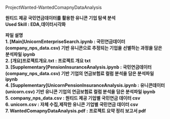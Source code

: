 ProjectWanted-WantedComapnyDataAnalysis

**원티드 제공 국민연금데이터를 활용한 유니콘 기업 탐색 분석**<br>
**Used Skill : EDA,데이터시각화**

**파일 설명**<br>
**1. [Main]UnicornEnterpriseSearch.ipynb : 국민연금데이터(company_nps_data.csv) 기반 유니콘으로 추정되는 기업을 선별하는 과정을 담은 분석파일 ipynb <br>**
**2. [개요]프로젝트개요.txt : 프로젝트 개요 txt <br>**
**3. [Supplementary]PensionInsuranceAnalysis.ipynb : 국민연금데이터(company_nps_data.csv) 기반 기업의 연금보험료 컬럼 분석을 담은 분석파일 ipynb <br>**
**4. [Supplementary]UnicornPensionInsuranceAnalysis.ipynb : 유니콘데이터(unicorn.csv) 기반 유니콘 기업의 연금보험료 컬럼 분석을 담은 분석파일 ipynb<br>**
**5. company_nps_data.csv : 원티드 제공 기업별 국민연금 데이터 csv<br>**
**6. unicorn.csv : 자체 수집,제작한 유니콘 기업별 국민연금 데이터 csv<br>**
**7. WantedComapnyDataAnalysis.pdf : 프로젝트 요약 정리 보고서 pdf**
